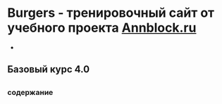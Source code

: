 # Burgers - тренировочный сайт от учебного проекта [Annblock.ru](https://annblok.ru/)
* 
##
## Базовый курс 4.0
## 
### содержание
###
###
